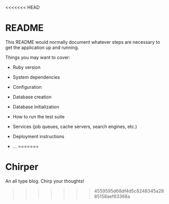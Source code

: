 <<<<<<< HEAD
# README

This README would normally document whatever steps are necessary to get the
application up and running.

Things you may want to cover:

* Ruby version

* System dependencies

* Configuration

* Database creation

* Database initialization

* How to run the test suite

* Services (job queues, cache servers, search engines, etc.)

* Deployment instructions

* ...
=======
# Chirper
An all type blog. Chirp your thoughts!
>>>>>>> 4559595d68df4d5c8248345a2885158aef63368a

